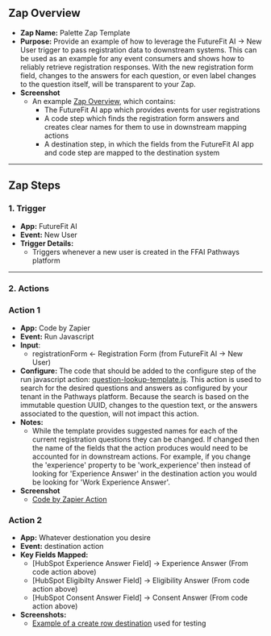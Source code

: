 ## **Zap Overview**

- **Zap Name:**  Palette Zap Template
- **Purpose:** Provide an example of how to leverage the FutureFit AI -> New User trigger to pass registration data to downstream systems.  This can be used as an example for any event consumers and shows how to reliably retrieve registration responses.  With the new registration form field, changes to the answers for each question, or even label changes to the question itself, will be transparent to your Zap.
- **Screenshot**
    - An example [Zap Overview](./zap_overview.png), which contains:
      - The FutureFit AI app which provides events for user registrations
      - A code step which finds the registration form answers and creates clear names for them to use in downstream mapping actions
      - A destination step, in which the fields from the FutureFit AI app and code step are mapped to the destination system

---

## **Zap Steps**

### **1. Trigger**

- **App:** FutureFit AI
- **Event:** New User
- **Trigger Details:**
    - Triggers whenever a new user is created in the FFAI Pathways platform

---

### **2. Actions**

### **Action 1**

- **App:** Code by Zapier
- **Event:**  Run Javascript
- **Input**:
    - registrationForm ← Registration Form (from FutureFit AI → New User)
- **Configure:**
    The code that should be added to the configure step of the run javascript action: [question-lookup-template.js](./question-lookup-template.js). This action is used to search for the desired questions and answers as configured by your tenant in the Pathways platform.  Because the search is based on the immutable question UUID, changes to the question text, or the answers associated to the question, will not impact this action.
- **Notes:**
    - While the template provides suggested names for each of the current registration questions they can be changed.  If changed then the name of the fields that the action produces would need to be accounted for in downstream actions.  For example, if you change the 'experience' property to be 'work_experience' then instead of looking for 'Experience Answer' in the destination action you would be looking for 'Work Experience Answer'.
- **Screenshot**
    - [Code by Zapier Action](./code_by_zapier_action.png)

### **Action 2**

- **App:** Whatever destionation you desire
- **Event:**  destination action
- **Key Fields Mapped:**
    - [HubSpot Experience Answer Field] → Experience Answer (From code action above)
    - [HubSpot Eligibilty Answer Field] → Eligibility Answer (From code action above)
    - [HubSpot Consent Answer Field] -> Consent Answer (From code action above)
- **Screenshots:**  
    - [Example of a create row destination](./spreadsheet_create_row_action.png) used for testing
  